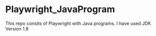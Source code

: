 # Playwright_JavaProgram
This repo consits of Playwright with Java programs. I have used JDK Version 1.8
